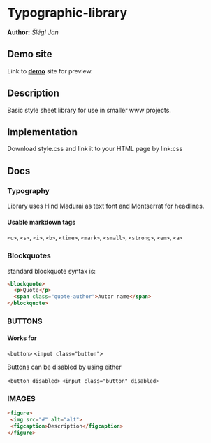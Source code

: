 # Typographic-library
**Author:** *Šlégl Jan*
## Demo site
Link to **[demo](https://pslib-cz.github.io/2021l4web-typographic-library-SleglJan/)** site for preview.
## Description
Basic style sheet library for use in smaller www projects.
## Implementation
Download style.css and link it to your HTML page by link:css
## Docs
### Typography
Library uses Hind Madurai as text font and Montserrat for headlines. 
#### Usable markdown tags
`<u>`, `<s>`, `<i>`, `<b>`, `<time>`, `<mark>`, `<small>`, `<strong>`, `<em>`, `<a>`
### Blockquotes

standard blockquote syntax is:

```html
<blockquote>
  <p>Quote</p>
  <span class="quote-author">Autor name</span>
</blockquote>
```

### BUTTONS

#### Works for

`<button>`
`<input class="button">`

Buttons can be disabled by using either 

`<button disabled>`
`<input class="button" disabled>`

### IMAGES 
```html
<figure>
 <img src="#" alt="alt">
 <figcaption>Description</figcaption>
</figure>
```
